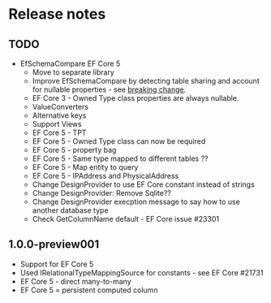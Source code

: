 # Release notes


## TODO

- EfSchemaCompare EF Core 5 
  - Move to separate library 
  - Improve EfSchemaCompare by detecting table sharing and account for nullable properties - see [breaking change](https://docs.microsoft.com/en-us/ef/core/what-is-new/ef-core-3.0/breaking-changes#dependent-entities-sharing-the-table-with-the-principal-are-now-optional).
  - EF Core 3 - Owned Type class properties are always nullable.
  - ValueConverters
  - Alternative keys
  - Support Views
  - EF Core 5 - TPT
  - EF Core 5 - Owned Type class can now be required  
  - EF Core 5 - property bag
  - EF Core 5 - Same type mapped to different tables ??
  - EF Core 5 - Map entity to query
  - EF Core 5 - IPAddress and PhysicalAddress
  - Change DesignProvider to use EF Core constant instead of strings
  - Change DesignProvider: Remove Sqlite??
  - Change DesignProvider execption message to say how to use another database type
  - Check GetColumnName default - EF Core issue #23301


## 1.0.0-preview001

- Support for EF Core 5 
- Used IRelationalTypeMappingSource for constants - see EF Core #21731
- EF Core 5 - direct many-to-many
- EF Core 5 = persistent computed column